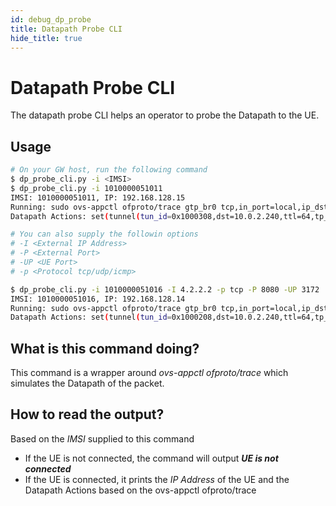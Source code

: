 ```yaml
---
id: debug_dp_probe
title: Datapath Probe CLI
hide_title: true
---
```


# Datapath Probe CLI

The datapath probe CLI helps an operator to probe the Datapath to the UE.

## Usage

```sh
# On your GW host, run the following command
$ dp_probe_cli.py -i <IMSI>
$ dp_probe_cli.py -i 1010000051011
IMSI: 1010000051011, IP: 192.168.128.15
Running: sudo ovs-appctl ofproto/trace gtp_br0 tcp,in_port=local,ip_dst=192.168.128.15,ip_src=8.8.8.8,tcp_src=80,tcp_dst=3372
Datapath Actions: set(tunnel(tun_id=0x1000308,dst=10.0.2.240,ttl=64,tp_dst=2152,flags(df|key))),pop_eth,2

# You can also supply the followin options
# -I <External IP Address>
# -P <External Port>
# -UP <UE Port>
# -p <Protocol tcp/udp/icmp>

$ dp_probe_cli.py -i 1010000051016 -I 4.2.2.2 -p tcp -P 8080 -UP 3172
IMSI: 1010000051016, IP: 192.168.128.14
Running: sudo ovs-appctl ofproto/trace gtp_br0 tcp,in_port=local,ip_dst=192.168.128.14,ip_src=4.2.2.2,tcp_src=8080,tcp_dst=3172
Datapath Actions: set(tunnel(tun_id=0x1000208,dst=10.0.2.240,ttl=64,tp_dst=2152,flags(df|key))),pop_eth,2
```

## What is this command doing?

This command is a wrapper around *ovs-appctl ofproto/trace* which simulates the Datapath of the packet.

## How to read the output?

Based on the *IMSI* supplied to this command
- If the UE is not connected, the command will output ***UE is not connected***
- If the UE is connected, it prints the *IP Address* of the UE and the Datapath Actions based on the ovs-appctl ofproto/trace
